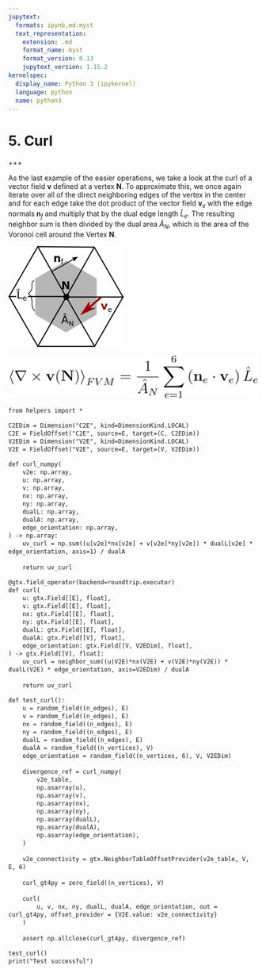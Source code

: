 ```yaml
---
jupytext:
  formats: ipynb,md:myst
  text_representation:
    extension: .md
    format_name: myst
    format_version: 0.13
    jupytext_version: 1.15.2
kernelspec:
  display_name: Python 3 (ipykernel)
  language: python
  name: python3
---
```


# 5. Curl

+++

As the last example of the easier operations, we take a look at the curl of a vector field $\mathbf{v}$ defined at a vertex $\mathbf{N}$.
To approximate this, we once again iterate over all of the direct neighboring edges of the vertex in the center and for each edge take the dot product of the vector field $\mathbf{v}_e$ with the edge normals $\mathbf{n}_f$ and multiply that by the dual edge length $\hat{L}_e$. The resulting neighbor sum is then divided by the dual area $\hat{A}_N$, which is the area of the Voronoi cell around the Vertex $\mathbf{N}$.


![](../curl_picture.png "Divergence")


![](../curl_formula.png "Divergence")

```{code-cell} ipython3
from helpers import *
```

```{code-cell} ipython3
C2EDim = Dimension("C2E", kind=DimensionKind.LOCAL)
C2E = FieldOffset("C2E", source=E, target=(C, C2EDim))
V2EDim = Dimension("V2E", kind=DimensionKind.LOCAL)
V2E = FieldOffset("V2E", source=E, target=(V, V2EDim))
```

```{code-cell} ipython3
def curl_numpy(
    v2e: np.array,
    u: np.array,
    v: np.array,
    nx: np.array,
    ny: np.array,
    dualL: np.array,
    dualA: np.array,
    edge_orientation: np.array,
) -> np.array:
    uv_curl = np.sum((u[v2e]*nx[v2e] + v[v2e]*ny[v2e]) * dualL[v2e] * edge_orientation, axis=1) / dualA

    return uv_curl
```

```{code-cell} ipython3
@gtx.field_operator(backend=roundtrip.executor)
def curl(
    u: gtx.Field[[E], float],
    v: gtx.Field[[E], float],
    nx: gtx.Field[[E], float],
    ny: gtx.Field[[E], float],
    dualL: gtx.Field[[E], float],
    dualA: gtx.Field[[V], float],
    edge_orientation: gtx.Field[[V, V2EDim], float],
) -> gtx.Field[[V], float]:
    uv_curl = neighbor_sum((u(V2E)*nx(V2E) + v(V2E)*ny(V2E)) * dualL(V2E) * edge_orientation, axis=V2EDim) / dualA
    
    return uv_curl
```

```{code-cell} ipython3
def test_curl():
    u = random_field((n_edges), E)
    v = random_field((n_edges), E)
    nx = random_field((n_edges), E)
    ny = random_field((n_edges), E)
    dualL = random_field((n_edges), E)
    dualA = random_field((n_vertices), V)
    edge_orientation = random_field((n_vertices, 6), V, V2EDim)

    divergence_ref = curl_numpy(
        v2e_table,
        np.asarray(u),
        np.asarray(v),
        np.asarray(nx),
        np.asarray(ny),
        np.asarray(dualL),
        np.asarray(dualA),
        np.asarray(edge_orientation),
    )

    v2e_connectivity = gtx.NeighborTableOffsetProvider(v2e_table, V, E, 6)

    curl_gt4py = zero_field((n_vertices), V)

    curl(
        u, v, nx, ny, dualL, dualA, edge_orientation, out = curl_gt4py, offset_provider = {V2E.value: v2e_connectivity}
    )
    
    assert np.allclose(curl_gt4py, divergence_ref)
```

```{code-cell} ipython3
test_curl()
print("Test successful")
```
